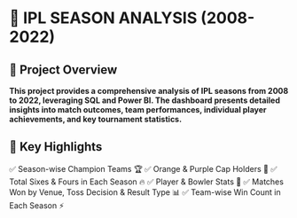 # 🏏 IPL SEASON ANALYSIS (2008-2022)

## 📌 Project Overview

**This project provides a comprehensive analysis of IPL seasons from 2008 to 2022, leveraging SQL and Power BI. The dashboard presents detailed insights into match outcomes, team performances, individual player achievements, and key tournament statistics.**

## 🎯 Key Highlights

✅ Season-wise Champion Teams 🏆
✅ Orange & Purple Cap Holders 🏅
✅ Total Sixes & Fours in Each Season 🔥
✅ Player & Bowler Stats 🎯
✅ Matches Won by Venue, Toss Decision & Result Type 📊
✅ Team-wise Win Count in Each Season ⚡
